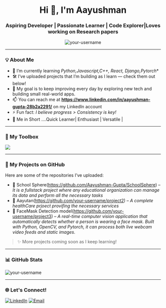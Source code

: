 <h1 align="center">Hi 👋, I'm Aayushman</h1>
<h3 align="center">Aspiring Developer | Passionate Learner | Code Explorer|Loves working on Research papers</h3>

<p align="center">
  <img src="https://komarev.com/ghpvc/?username=your-username&label=Profile%20Views&color=brightgreen" alt="your-username" />
</p>

---

### 💡 About Me

- 🌱 I’m currently learning *Python,Javascript,C++, React, Django,Pytorch**
- 🛠️ I’ve uploaded projects that I’m building as I learn — check them out below!
- 🎯 My goal is to keep improving every day by exploring new tech and building small real-world apps.
- 📫 You can reach me at  **https://www.linkedin.com/in/aayushman-gupta-28b2a2291/** on my LinkedIn account 
- ⚡ Fun fact: *I believe progress > Consistency is key!*
- 🧩 Me in Short ....Quick Learner| Enthusiast | Versatile |

---

### 🧰 My Toolbox
<p align="left">
  <img src="https://skillicons.dev/icons?i=python,js,html,css,git,github,vscode" />
</p>

---

### 📂 My Projects on GitHub

Here are some of the repositories I’ve uploaded:

- 📁 School Sphere(https://github.com/Aayushman-Gupta/SchoolSphere) – *It is a fullstack project where any educational organization can manage its data and perform all the necessary tasks*
- 📁 Aayutan(https://github.com/your-username/project2) – *A complete healthCare prjoect provifing the necessary services*
- 📁 FaceMask Detection model(https://github.com/your-username/project3) – *A real-time computer vision application that automatically detects whether a person is wearing a face mask. Built with Python, OpenCV, and Pytorch, it can process both live webcam video feeds and static images.*

> ✨ More projects coming soon as I keep learning!

---

### 📊 GitHub Stats

<p align="left">
  <img src="https://github-readme-stats.vercel.app/api?username=your-username&show_icons=true&theme=default" alt="your-username" />
</p>

---

### 🌐 Let's Connect!

<p align="left">
  <a href="https://www.linkedin.com/in/aayushman-gupta-28b2a2291/"><img src="https://img.shields.io/badge/LinkedIn-blue?style=for-the-badge&logo=linkedin" alt="LinkedIn" /></a>
  <a href="aayushmangupta780@gmail.com"><img src="https://img.shields.io/badge/Gmail-red?style=for-the-badge&logo=gmail&logoColor=white" alt="Email" /></a>
</p>
